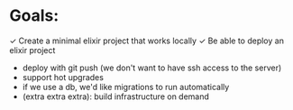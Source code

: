 # Goals:

✓ Create a minimal elixir project that works locally
✓ Be able to deploy an elixir project
- deploy with git push (we don't want to have ssh access to the server)
- support hot upgrades
- if we use a db, we'd like migrations to run automatically
- (extra extra extra): build infrastructure on demand


